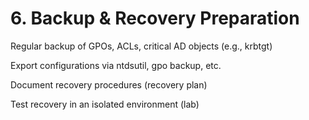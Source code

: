 # 6. Backup & Recovery Preparation
Regular backup of GPOs, ACLs, critical AD objects (e.g., krbtgt)

Export configurations via ntdsutil, gpo backup, etc.

Document recovery procedures (recovery plan)

Test recovery in an isolated environment (lab)
